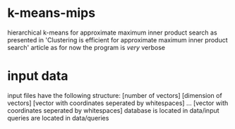 # k-means-mips
hierarchical k-means for approximate maximum inner product search as presented in
'Clustering is efficient for approximate maximum inner product search' article
as for now the program is *very* verbose
# input data
input files have the following structure:
[number of vectors] [dimension of vectors]
[vector with coordinates seperated by whitespaces]
...
[vector with coordinates seperated by whitespaces]
database is located in data/input
queries are located in data/queries
